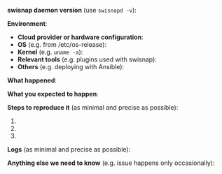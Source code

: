 <!--
Thanks for filing an issue! Before hitting the button, give this a read.

If you are reporting a new issue, make sure that we do not have any duplicates already open. You can ensure this by searching the issue list for this repository. If there is a duplicate, please close your issue and add a comment to the existing issue instead.

If you suspect your issue is a bug, please add as much context as you can using the template below. If it is not a bug, remove any sections you don't need and explain how we can help.

As a basic rule, if you cannot provide enough information to continue addressing the issue within 7 days, a maintainer will close it. We will, however, reopen it if you later provide the information. Thanks again.
-->

**swisnap daemon version** (use `swisnapd -v`):

**Environment**:
- **Cloud provider or hardware configuration**:
- **OS** (e.g. from /etc/os-release):
- **Kernel** (e.g. `uname -a`):
- **Relevant tools** (e.g. plugins used with swisnap):
- **Others** (e.g. deploying with Ansible):


**What happened**:


**What you expected to happen**:


**Steps to reproduce it** (as minimal and precise as possible):

1. 
2. 
3. 


**Logs** (as minimal and precise as possible):


**Anything else we need to know** (e.g. issue happens only occasionally):
